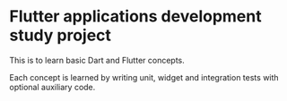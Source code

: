 # Flutter applications development study project

This is to learn basic Dart and Flutter concepts.

Each concept is learned by writing unit, widget and integration tests with optional auxiliary code.

